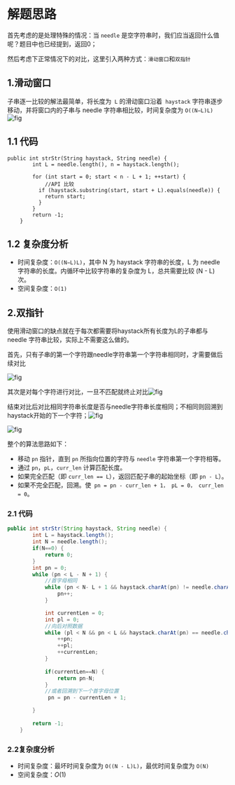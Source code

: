# 解题思路

首先考虑的是处理特殊的情况：当 `needle` 是空字符串时，我们应当返回什么值呢？题目中也已经提到，返回0；

然后考虑下正常情况下的对比，这里引入两种方式：`滑动窗口`和`双指针`

## 1.滑动窗口

子串逐一比较的解法最简单，将长度为` L` 的滑动窗口沿着` haystack` 字符串逐步移动，并将窗口内的子串与 needle 字符串相比较，时间复杂度为 `O((N−L)L)`![fig](https://pic.leetcode-cn.com/Figures/28/substrings.png)

## 1.1 代码

```
public int strStr(String haystack, String needle) {
		int L = needle.length(), n = haystack.length();

	    for (int start = 0; start < n - L + 1; ++start) {
	    	//API 比较
	      if (haystack.substring(start, start + L).equals(needle)) {
	        return start;
	      }
	    }
	    return -1;
    }
```

## 1.2 复杂度分析

* 时间复杂度：`O((N−L)L)`，其中 N 为 haystack 字符串的长度，L 为 needle 字符串的长度。内循环中比较字符串的复杂度为 L，总共需要比较 (N - L) 次。
* 空间复杂度：`O(1)`

## 2.双指针

使用滑动窗口的缺点就在于每次都需要将haystack所有长度为L的子串都与needle 字符串比较，实际上不需要这么做的。

首先，只有子串的第一个字符跟needle字符串第一个字符串相同时，才需要做后续对比

![fig](https://pic.leetcode-cn.com/Figures/28/two_pointers_start2.png)

其次是对每个字符进行对比，一旦不匹配就终止对比![fig](https://pic.leetcode-cn.com/Figures/28/mismatch2.png)

结束对比后对比相同字符串长度是否与needle字符串长度相同；不相同则回溯到haystack开始的下一个字符；![fig](https://pic.leetcode-cn.com/Figures/28/backtrack2.png)

![fig](https://pic.leetcode-cn.com/Figures/28/match.png)

整个的算法思路如下：

* 移动 `pn` 指针，直到 `pn` 所指向位置的字符与 `needle` 字符串第一个字符相等。
* 通过 `pn`，`pL`，`curr_len` 计算匹配长度。
* 如果完全匹配（即 `curr_len == L`），返回匹配子串的起始坐标（即 `pn - L`）。
* 如果不完全匹配，回溯。使` pn = pn - curr_len + 1， pL = 0， curr_len = 0`。

### 2.1 代码

```java
public int strStr(String haystack, String needle) {
		int L = haystack.length();
		int N = needle.length();
		if(N==0) {
			return 0;
		}
		int pn = 0;
		while (pn < L - N + 1) {
			//首字母相同
			while (pn < N- L + 1 && haystack.charAt(pn) != needle.charAt(0)) {
				pn++;
			}

			int currentLen = 0;
			int pl = 0;
			//向后对照数据
			while (pl < N && pn < L && haystack.charAt(pn) == needle.charAt(pl)) {
				++pn;
				++pl;
				++currentLen;
			}
			
			if(currentLen==N) {
				return pn-N;
			}
			//或者回溯到下一个首字母位置
			 pn = pn - currentLen + 1;

		}
		
		return -1;
	}
```

### 2.2复杂度分析

* 时间复杂度：最坏时间复杂度为 `O((N - L)L)`，最优时间复杂度为 `O(N)`
* 空间复杂度：*O*(1)